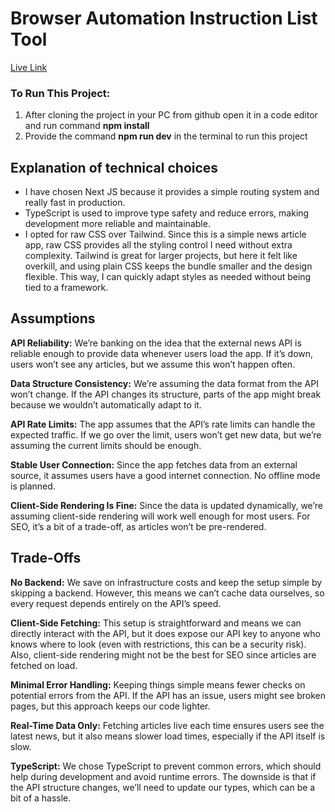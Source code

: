 # Browser Automation Instruction List Tool

[Live Link](https://browser-automation-instruction-list-tool-hoqradwan.vercel.app/)

### To Run This Project:

1. After cloning the project in your PC from github open it in a code editor and run command **npm install**
2. Provide the command **npm run dev** in the terminal to run this project

## Explanation of technical choices

- I have chosen Next JS because it provides a simple routing system and really fast in production.
- TypeScript is used to improve type safety and reduce errors, making development more reliable and maintainable.
- I opted for raw CSS over Tailwind. Since this is a simple news article app, raw CSS provides all the styling control I need without extra complexity. Tailwind is great for larger projects, but here it felt like overkill, and using plain CSS keeps the bundle smaller and the design flexible. This way, I can quickly adapt styles as needed without being tied to a framework.

## Assumptions

**API Reliability:** We’re banking on the idea that the external news API is reliable enough to provide data whenever users load the app. If it’s down, users won’t see any articles, but we assume this won’t happen often.

**Data Structure Consistency:** We’re assuming the data format from the API won’t change. If the API changes its structure, parts of the app might break because we wouldn’t automatically adapt to it.

**API Rate Limits:** The app assumes that the API’s rate limits can handle the expected traffic. If we go over the limit, users won’t get new data, but we’re assuming the current limits should be enough.

**Stable User Connection:** Since the app fetches data from an external source, it assumes users have a good internet connection. No offline mode is planned.

**Client-Side Rendering Is Fine:** Since the data is updated dynamically, we’re assuming client-side rendering will work well enough for most users. For SEO, it’s a bit of a trade-off, as articles won’t be pre-rendered.

## Trade-Offs

**No Backend:** We save on infrastructure costs and keep the setup simple by skipping a backend. However, this means we can’t cache data ourselves, so every request depends entirely on the API’s speed.

**Client-Side Fetching:** This setup is straightforward and means we can directly interact with the API, but it does expose our API key to anyone who knows where to look (even with restrictions, this can be a security risk).
Also, client-side rendering might not be the best for SEO since articles are fetched on load.

**Minimal Error Handling:** Keeping things simple means fewer checks on potential errors from the API. If the API has an issue, users might see broken pages, but this approach keeps our code lighter.

**Real-Time Data Only:** Fetching articles live each time ensures users see the latest news, but it also means slower load times, especially if the API itself is slow.

**TypeScript:** We chose TypeScript to prevent common errors, which should help during development and avoid runtime errors.
The downside is that if the API structure changes, we’ll need to update our types, which can be a bit of a hassle.
